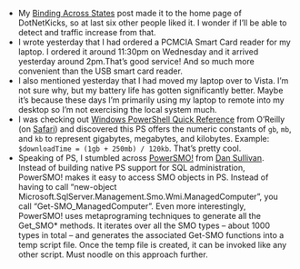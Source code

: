 -   My [Binding Across
    States](http://devhawk.net/2007/01/25/binding-across-states-in-wf/)
    post made it to the home page of DotNetKicks, so at last six other
    people liked it. I wonder if I’ll be able to detect and traffic
    increase from that.
-   I wrote yesterday that I had ordered a PCMCIA Smart Card reader for
    my laptop. I ordered it around 11:30pm on Wednesday and it arrived
    yesterday around 2pm.That’s good service! And so much more
    convenient than the USB smart card reader.
-   I also mentioned yesterday that I had moved my laptop over to Vista.
    I’m not sure why, but my battery life has gotten significantly
    better. Maybe it’s because these days I’m primarily using my laptop
    to remote into my desktop so I’m not exercising the local system
    much.
-   I was checking out [Windows PowerShell Quick
    Reference](http://www.oreilly.com/catalog/windowspowershell/) from
    O’Reilly (on [Safari](http://www.oreillynet.com/whatis/safari.csp))
    and discovered this PS offers the numeric constants of `gb`, `mb`,
    and `kb` to represent gigabytes, megabytes, and kilobytes. Example:
    `$downloadTime = (1gb + 250mb) / 120kb`. That’s pretty cool.
-   Speaking of PS, I stumbled across
    [PowerSMO!](http://pluralsight.com/blogs/dan/archive/2006/11/07/41936.aspx)
    from [Dan Sullivan](http://pluralsight.com/blogs/dan/). Instead of
    building native PS support for SQL administration, PowerSMO! makes
    it easy to access SMO objects in PS. Instead of having to call
    “new-object Microsoft.SqlServer.Management.Smo.Wmi.ManagedComputer”,
    you call “Get-SMO\_ManagedComputer”. Even more interestingly,
    PowerSMO! uses metaprograming techniques to generate all the
    Get\_SMO\* methods. It iterates over all the SMO types – about 1000
    types in total – and generates the associated Get-SMO functions into
    a temp script file. Once the temp file is created, it can be invoked
    like any other script. Must noodle on this approach further.
